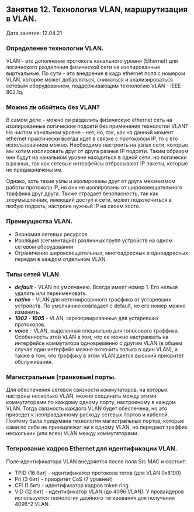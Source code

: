 ## Занятие 12. Технология VLAN, маршрутизация в VLAN.

Дата занятия: 12.04.21

### Определение технологии VLAN.

VLAN - это дополнение протокола канального уровня (Ethernet) для логического разделения физической сети на изолированные виртуальные. По сути - это внедрение в кадр ethernet поля с номером VLAN, которое может добавляться, сниматься и анализироваться сетевым оборудованием, поддерживающим технологию VLAN - IEEE 802.1q.

### Можно ли обойтись без VLAN?

В самом деле - можно ли разделить физическую  ethernet сеть на изолированные логические подсети без применения технологии VLAN? На чистом канальном уровне - нет, но, так, как на данный момент ethernet практически всегда идет в связке с протоколом IP, то с его использованием можно. Необходимо настроить на узлах сети, которые мы хотим изолировать друг от друга разные IP подсети. Таким образом они будут на канальном уровне находиться в одной сети, но логически в разных, так как сетевые интерфейсы отбрасывают IP пакеты, которые не предназначены им.

Однако, хоть такие узлы и изолированы друг от друга механизмом работы протокола IP, но они не изолированы от широковещательного траффика друг друга. Также страдает безопасность, так как злоумышленник, имеющий доступ к сети, может подключиться в любую подсеть, настроив нужный IP на своем хосте.  

### Преимущества VLAN.

- Экономия сетевых ресурсов
- Изоляция (сегментация) различных групп устройств на одном сетевом оборудовании
- Ограничение широковещательных, многоадресных и одноадресных передач в каждом отдельном VLAN.

### Типы сетей VLAN.

- ***default*** - VLAN по умолчанию. Всегда имеет номер 1. Его нельзя удалить или переименовать.
- ***native*** - VLAN для нетегиированного траффика от устаревших устройств. По умолчанию совпадает с default, но его номер можно изменить.
- ***1002 - 1005*** - VLAN, зарезервированные для устаревших протоколов. 
- ***voice*** - VLAN, выделенная специально для голосового траффика. Особенность этой VLAN в том, что ее можно настраивать на интерфейсе коммутатора одновременно с другим VLAN (в общем случае один интерфейс можно включить только в один VLAN), а также в том, что траффику в этом VLAN дается высокий приоритет обслуживания. 

### Магистральные (транковые) порты.

Для обеспечения сетевой связности коммутаторов, на которых настроны несколько VLAN, можно соединить между этими коммутаторами по каждому одному порту, настроеному в каждом VLAN. Тогда связность каждого VLAN будет обеспечена, но это приведет к неоправданному расходу сетевых портов и кабелей. Поэтому была придумана технология магистральных портов, которые сами по себе не принадлежат ни к одному VLAN, но передают траффик нескольких (или всех) VLAN между коммутаторами.

### Тегирование кадров Ethernet для идентификации VLAN.

Поле идентификатора VLAN внедряется после поля Src MAC и состоит:

- TPID (16 бит) - идентификатор протокола тегов (для VLAN 0x8100) 
- Pri (3 бит) - приоритет CoS (7 уровней)
- CFI (1 бит) - идентификатор кадров token ring
- VID (12 бит) - идентификатор VLAN (до 4096 VLAN). У провайдеров используется технология двойного тегирования для получения 4096^2 VLAN.


